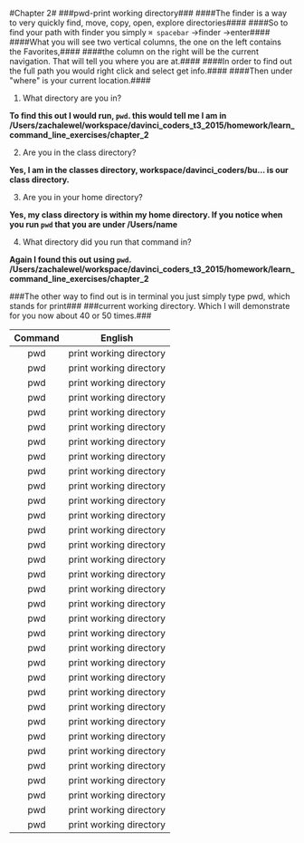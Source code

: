 #Chapter 2#
###pwd-print working directory###
####The finder is a way to very quickly find, move, copy, open, explore directories####
####So to find your path with finder you simply `⌘ spacebar` ->finder ->enter####
####What you will see two vertical columns, the one on the left contains the Favorites,####
####the column on the right will be the current navigation. That will tell you where you are at.####
####In order to find out the full path you would right click and select get info.####
####Then under "where" is your current location.####

1) What directory are you in?

**To find this out I would run, `pwd`.
this would tell me I am in
/Users/zachalewel/workspace/davinci_coders_t3_2015/homework/learn_command_line_exercises/chapter_2**

2) Are you in the class directory?

**Yes, I am in the classes directory, workspace/davinci_coders/bu... is
our class directory.**

3) Are you in your home directory?

**Yes, my class directory is within my home directory. If you notice
when you run `pwd` that you are under /Users/name**

4) What directory did you run that command in?
 
**Again I found this out using `pwd`.
/Users/zachalewel/workspace/davinci_coders_t3_2015/homework/learn_command_line_exercises/chapter_2**

###The other way to find out is in terminal you just simply type pwd, which stands for print###
###current working directory. Which I will demonstrate for you now about 40 or 50 times.### 
 
| Command | English                 |
|:-------:|:-----------------------:|
| pwd     | print working directory |
| pwd     | print working directory |
| pwd     | print working directory |
| pwd     | print working directory |
| pwd     | print working directory |
| pwd     | print working directory |
| pwd     | print working directory |
| pwd     | print working directory |
| pwd     | print working directory |
| pwd     | print working directory |
| pwd     | print working directory |
| pwd     | print working directory |
| pwd     | print working directory |
| pwd     | print working directory |
| pwd     | print working directory |
| pwd     | print working directory |
| pwd     | print working directory |
| pwd     | print working directory |
| pwd     | print working directory |
| pwd     | print working directory |
| pwd     | print working directory |
| pwd     | print working directory |
| pwd     | print working directory |
| pwd     | print working directory |
| pwd     | print working directory |
| pwd     | print working directory |
| pwd     | print working directory |
| pwd     | print working directory |
| pwd     | print working directory |
| pwd     | print working directory |
| pwd     | print working directory |
| pwd     | print working directory |
| pwd     | print working directory |
